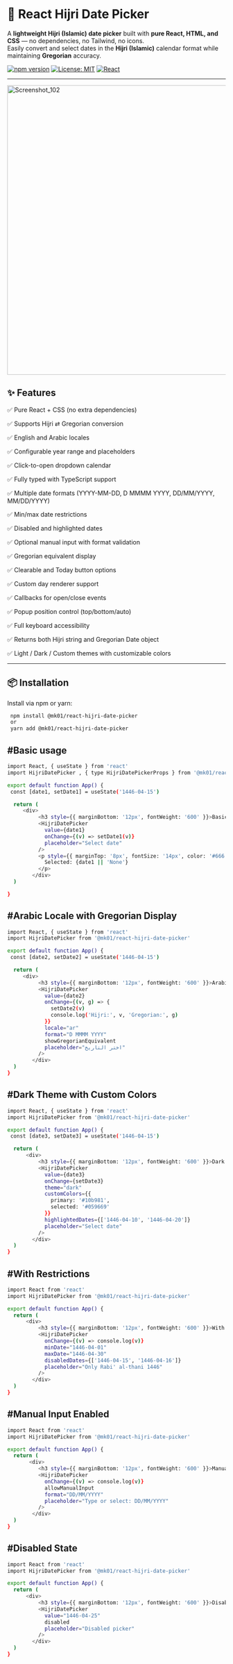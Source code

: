 ﻿# 🌙 React Hijri Date Picker

A **lightweight Hijri (Islamic) date picker** built with **pure React, HTML, and CSS** — no dependencies, no Tailwind, no icons.  
Easily convert and select dates in the **Hijri (Islamic)** calendar format while maintaining **Gregorian** accuracy.

[![npm version](https://img.shields.io/npm/v/@mk01/react-hijri-date-picker.svg)](https://www.npmjs.com/package/@mk01/react-hijri-date-picker)
[![License: MIT](https://img.shields.io/badge/License-MIT-yellow.svg)](LICENSE)
[![React](https://img.shields.io/badge/react-17%2B-blue.svg)](https://react.dev)

---
<img width="1076" height="667" alt="Screenshot_102" src="https://github.com/user-attachments/assets/d14b4ebf-d383-4190-952f-0205d2ee559d" />

## ✨ Features

✅ Pure React + CSS (no extra dependencies)

✅ Supports Hijri ⇄ Gregorian conversion

✅ English and Arabic locales

✅ Configurable year range and placeholders

✅ Click-to-open dropdown calendar

✅ Fully typed with TypeScript support

✅ Multiple date formats (YYYY-MM-DD, D MMMM YYYY, DD/MM/YYYY, MM/DD/YYYY)

✅ Min/max date restrictions

✅ Disabled and highlighted dates

✅ Optional manual input with format validation

✅ Gregorian equivalent display

✅ Clearable and Today button options

✅ Custom day renderer support

✅ Callbacks for open/close events

✅ Popup position control (top/bottom/auto)

✅ Full keyboard accessibility

✅ Returns both Hijri string and Gregorian Date object

✅ Light / Dark / Custom themes with customizable colors

---

## 📦 Installation

Install via npm or yarn:

```bash
 npm install @mk01/react-hijri-date-picker
 or
 yarn add @mk01/react-hijri-date-picker
```
## #Basic usage
```bash
import React, { useState } from 'react'
import HijriDatePicker , { type HijriDatePickerProps } from '@mk01/react-hijri-date-picker'

export default function App() {
 const [date1, setDate1] = useState('1446-04-15')

  return (
     <div>
          <h3 style={{ marginBottom: '12px', fontWeight: '600' }}>Basic Usage</h3>
          <HijriDatePicker
            value={date1}
            onChange={(v) => setDate1(v)}
            placeholder="Select date"
          />
          <p style={{ marginTop: '8px', fontSize: '14px', color: '#666' }}>
            Selected: {date1 || 'None'}
          </p>
        </div>
  )

}

```
## #Arabic Locale with Gregorian Display
```bash
import React, { useState } from 'react'
import HijriDatePicker from '@mk01/react-hijri-date-picker'

export default function App() {
 const [date2, setDate2] = useState('1446-04-15')

  return (
     <div>
          <h3 style={{ marginBottom: '12px', fontWeight: '600' }}>Arabic Locale with Gregorian Display</h3>
          <HijriDatePicker
            value={date2}
            onChange={(v, g) => {
              setDate2(v)
              console.log('Hijri:', v, 'Gregorian:', g)
            }}
            locale="ar"
            format="D MMMM YYYY"
            showGregorianEquivalent
            placeholder="اختر التاريخ"
          />
        </div>
  )
}

```
## #Dark Theme with Custom Colors
```bash
import React, { useState } from 'react'
import HijriDatePicker from '@mk01/react-hijri-date-picker'

export default function App() {
 const [date3, setDate3] = useState('1446-04-15')

  return (
      <div>
          <h3 style={{ marginBottom: '12px', fontWeight: '600' }}>Dark Theme with Custom Colors</h3>
          <HijriDatePicker
            value={date3}
            onChange={setDate3}
            theme="dark"
            customColors={{
              primary: '#10b981',
              selected: '#059669'
            }}
            highlightedDates={['1446-04-10', '1446-04-20']}
            placeholder="Select date"
          />
        </div>
  )
}

```
## #With Restrictions
```bash
import React from 'react'
import HijriDatePicker from '@mk01/react-hijri-date-picker'

export default function App() {
  return (
      <div>
          <h3 style={{ marginBottom: '12px', fontWeight: '600' }}>With Restrictions</h3>
          <HijriDatePicker
            onChange={(v) => console.log(v)}
            minDate="1446-04-01"
            maxDate="1446-04-30"
            disabledDates={['1446-04-15', '1446-04-16']}
            placeholder="Only Rabi' al-thani 1446"
          />
        </div>
  )
}

```
## #Manual Input Enabled
```bash
import React from 'react'
import HijriDatePicker from '@mk01/react-hijri-date-picker'

export default function App() {
  return (
       <div>
          <h3 style={{ marginBottom: '12px', fontWeight: '600' }}>Manual Input Enabled</h3>
          <HijriDatePicker
            onChange={(v) => console.log(v)}
            allowManualInput
            format="DD/MM/YYYY"
            placeholder="Type or select: DD/MM/YYYY"
          />
        </div>
  )
}

```
## #Disabled State
```bash
import React from 'react'
import HijriDatePicker from '@mk01/react-hijri-date-picker'

export default function App() {
  return (
      <div>
          <h3 style={{ marginBottom: '12px', fontWeight: '600' }}>Disabled State</h3>
          <HijriDatePicker
            value="1446-04-25"
            disabled
            placeholder="Disabled picker"
          />
        </div>
  )
}
